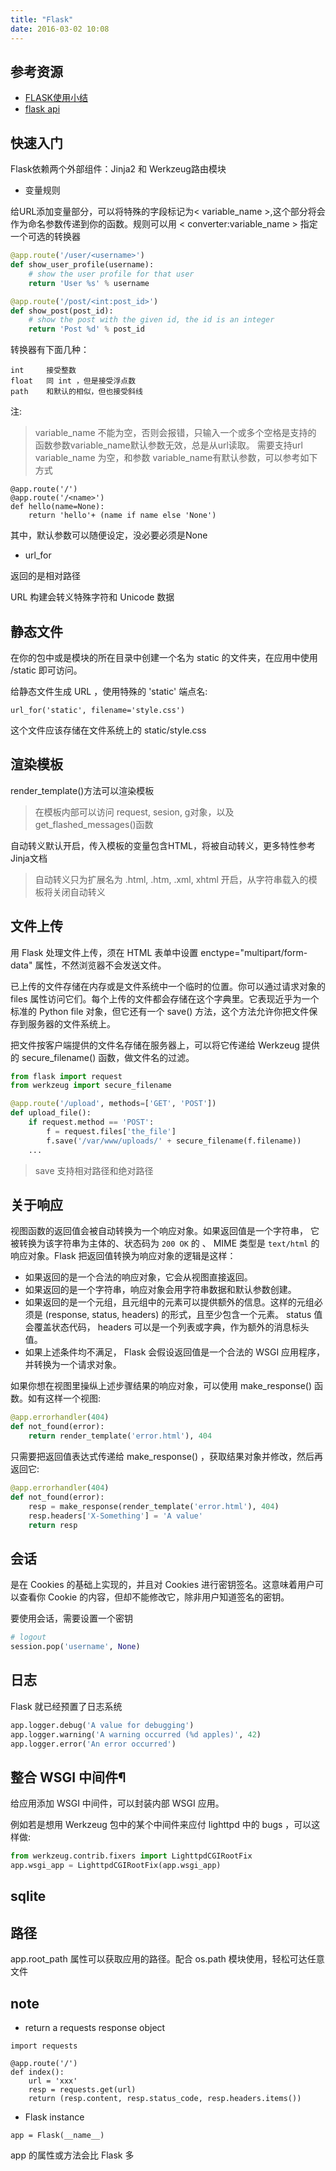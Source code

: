 ```yaml
---
title: "Flask"
date: 2016-03-02 10:08
---
```



## 参考资源

* [FLASK使用小结][1]
* [flask api][2]

[1]: http://www.wklken.me/posts/2013/09/09/python-framework-flask.html
[2]: http://flask.pocoo.org/docs/0.10/api/

## 快速入门

Flask依赖两个外部组件：Jinja2 和 Werkzeug路由模块

* 变量规则

给URL添加变量部分，可以将特殊的字段标记为< variable_name >,这个部分将会作为命名参数传递到你的函数。规则可以用 < converter:variable_name > 指定一个可选的转换器

```python
@app.route('/user/<username>')
def show_user_profile(username):
    # show the user profile for that user
    return 'User %s' % username

@app.route('/post/<int:post_id>')
def show_post(post_id):
    # show the post with the given id, the id is an integer
    return 'Post %d' % post_id
```

转换器有下面几种：

```
int	    接受整数
float	同 int ，但是接受浮点数
path	和默认的相似，但也接受斜线
```

注:

> variable_name 不能为空，否则会报错，只输入一个或多个空格是支持的
> 函数参数variable_name默认参数无效，总是从url读取。
> 需要支持url variable_name 为空，和参数 variable_name有默认参数，可以参考如下方式

```
@app.route('/')
@app.route('/<name>')
def hello(name=None):
    return 'hello'+ (name if name else 'None')
``` 

其中，默认参数可以随便设定，没必要必须是None

* url_for

返回的是相对路径

URL 构建会转义特殊字符和 Unicode 数据

## 静态文件

在你的包中或是模块的所在目录中创建一个名为 static 的文件夹，在应用中使用 /static 即可访问。

给静态文件生成 URL ，使用特殊的 'static' 端点名:

```
url_for('static', filename='style.css')
```

这个文件应该存储在文件系统上的 static/style.css

## 渲染模板

render_template()方法可以渲染模板

> 在模板内部可以访问 request, sesion, g对象，以及get_flashed_messages()函数

自动转义默认开启，传入模板的变量包含HTML，将被自动转义，更多特性参考Jinja文档

> 自动转义只为扩展名为 .html, .htm, .xml, xhtml 开启，从字符串载入的模板将关闭自动转义

## 文件上传

用 Flask 处理文件上传，须在 HTML 表单中设置 enctype="multipart/form-data" 属性，不然浏览器不会发送文件。

已上传的文件存储在内存或是文件系统中一个临时的位置。你可以通过请求对象的 files 属性访问它们。每个上传的文件都会存储在这个字典里。它表现近乎为一个标准的 Python file 对象，但它还有一个 save() 方法，这个方法允许你把文件保存到服务器的文件系统上。

把文件按客户端提供的文件名存储在服务器上，可以将它传递给 Werkzeug 提供的 secure_filename() 函数，做文件名的过滤。

```python
from flask import request
from werkzeug import secure_filename

@app.route('/upload', methods=['GET', 'POST'])
def upload_file():
    if request.method == 'POST':
        f = request.files['the_file']
        f.save('/var/www/uploads/' + secure_filename(f.filename))
    ...
```

> save 支持相对路径和绝对路径

## 关于响应

视图函数的返回值会被自动转换为一个响应对象。如果返回值是一个字符串， 它被转换为该字符串为主体的、状态码为 `200 OK` 的 、 MIME 类型是 `text/html` 的响应对象。Flask 把返回值转换为响应对象的逻辑是这样：

* 如果返回的是一个合法的响应对象，它会从视图直接返回。
* 如果返回的是一个字符串，响应对象会用字符串数据和默认参数创建。
* 如果返回的是一个元组，且元组中的元素可以提供额外的信息。这样的元组必须是 (response, status, headers) 的形式，且至少包含一个元素。 status 值会覆盖状态代码， headers 可以是一个列表或字典，作为额外的消息标头值。
* 如果上述条件均不满足， Flask 会假设返回值是一个合法的 WSGI 应用程序，并转换为一个请求对象。

如果你想在视图里操纵上述步骤结果的响应对象，可以使用 make_response() 函数。如有这样一个视图:

```python
@app.errorhandler(404)
def not_found(error):
    return render_template('error.html'), 404
```

只需要把返回值表达式传递给 make_response() ，获取结果对象并修改，然后再返回它:

```python
@app.errorhandler(404)
def not_found(error):
    resp = make_response(render_template('error.html'), 404)
    resp.headers['X-Something'] = 'A value'
    return resp
```

## 会话

是在 Cookies 的基础上实现的，并且对 Cookies 进行密钥签名。这意味着用户可以查看你 Cookie 的内容，但却不能修改它，除非用户知道签名的密钥。

要使用会话，需要设置一个密钥

```python
# logout
session.pop('username', None)
```

## 日志

Flask 就已经预置了日志系统

```python
app.logger.debug('A value for debugging')
app.logger.warning('A warning occurred (%d apples)', 42)
app.logger.error('An error occurred')
```

## 整合 WSGI 中间件¶

给应用添加 WSGI 中间件，可以封装内部 WSGI 应用。

例如若是想用 Werkzeug 包中的某个中间件来应付 lighttpd 中的 bugs ，可以这样做:

```python
from werkzeug.contrib.fixers import LighttpdCGIRootFix
app.wsgi_app = LighttpdCGIRootFix(app.wsgi_app)
```

## sqlite


## 路径

app.root_path 属性可以获取应用的路径。配合 os.path 模块使用，轻松可达任意文件

## note

* return a requests response object

```
import requests

@app.route('/')
def index():
    url = 'xxx'
    resp = requests.get(url)
    return (resp.content, resp.status_code, resp.headers.items())
```

* Flask instance

```
app = Flask(__name__)
```

app 的属性或方法会比 Flask 多